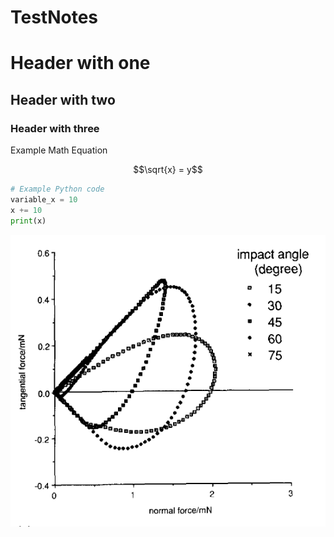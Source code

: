 # TestNotes

# Header with one #

## Header with two ##

### Header with three ###





Example Math Equation
```math
\sqrt{x} = y
```


```python
# Example Python code
variable_x = 10
x += 10
print(x)
```


![alt text](https://github.com/SueHeir/TestNotes/blob/main/Images/t_force_vs_displacement.png?raw=true)
